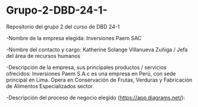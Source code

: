 # Grupo-2-DBD-24-1-

Repositorio del grupo 2 del curso de DBD 24-1

-Nombre de la empresa elegida: Inversiones Paem SAC

-Nombre del contacto y cargo: Katherine Solange Villanueva Zuñiga / Jefa del área de recursos humanos

-Descripción de la empresa, sus principales productos / servicios ofrecidos: Inversiones Paem S.A.c es una empresa en Perú, con sede principal en Lima. Opera en Conservación de Frutas, Verduras y Fabricación de Alimentos Especializados sector.

-Descripción del proceso de negocio elegido (https://app.diagrams.net/):
